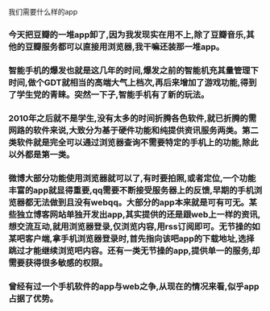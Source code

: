 我们需要什么样的app
### 今天把豆瓣的一堆app卸了,因为我发现实在用不上,除了豆瓣音乐,其他的豆瓣服务都可以直接用浏览器,我干嘛还装那一堆app。
### 智能手机的爆发也就是这几年的时间,爆发之前的智能机充其量管理下时间,做个GDT就相当的高端大气上档次,再后来增加了游戏功能,得到了学生党的青睐。突然一下子,智能手机有了新的玩法。
### 2010年之后就不是学生,没有太多的时间折腾各色软件,就已折腾的需网路的软件来说,大致分为基于硬件功能和纯提供资讯服务两类。第二类软件就是完全可以通过浏览器查询不需要特定的手机上的功能,除此以外都是第一类。
### 微博大部分功能使用浏览器就可以了,有时要拍照,或者定位,一个功能丰富的app就显得重要,qq需要不断接受服务器上的反馈,早期的手机浏览器都无法做到且没有webqq。大部分的app本来就是可有可无。某些独立博客网站单独开发出app,其实提供的还是跟web上一样的资讯,想交流互动,就用浏览器登录,仅浏览内容,用rss订阅即可。无节操的如某吧客户端,拿手机浏览器登录时,首先指向该吧app的下载地址,选择跳过才能继续浏览吧内容。还有一类无节操的app,提供单一的服务,却需要获得很多敏感的权限。
### 曾经有过一个手机软件的app与web之争,从现在的情况来看,似乎app占据了优势。
